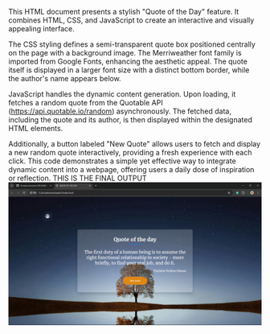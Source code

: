 
This HTML document presents a stylish "Quote of the Day" feature. It combines HTML, CSS, and JavaScript to create an interactive and visually appealing interface.

The CSS styling defines a semi-transparent quote box positioned centrally on the page with a background image. The Merriweather font family is imported from Google Fonts, enhancing the aesthetic appeal. The quote itself is displayed in a larger font size with a distinct bottom border, while the author's name appears below.

JavaScript handles the dynamic content generation. Upon loading, it fetches a random quote from the Quotable API (https://api.quotable.io/random) asynchronously. The fetched data, including the quote and its author, is then displayed within the designated HTML elements.

Additionally, a button labeled "New Quote" allows users to fetch and display a new random quote interactively, providing a fresh experience with each click. This code demonstrates a simple yet effective way to integrate dynamic content into a webpage, offering users a daily dose of inspiration or reflection.
THIS IS THE FINAL OUTPUT 
![Alt Text](qouteweb.png)
